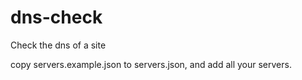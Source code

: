 # dns-check
Check the dns of a site

copy servers.example.json to servers.json, and add all your servers.
